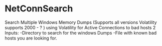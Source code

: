 # NetConnSearch
Search Multiple Windows Memory Dumps (Supports all versions Volatility supports 2000 - ? )  using Volatility for Active Connections to bad hosts
2 Inputs:
-Directory to search for the windows Dumps
-File with known bad hosts you are looking for.
